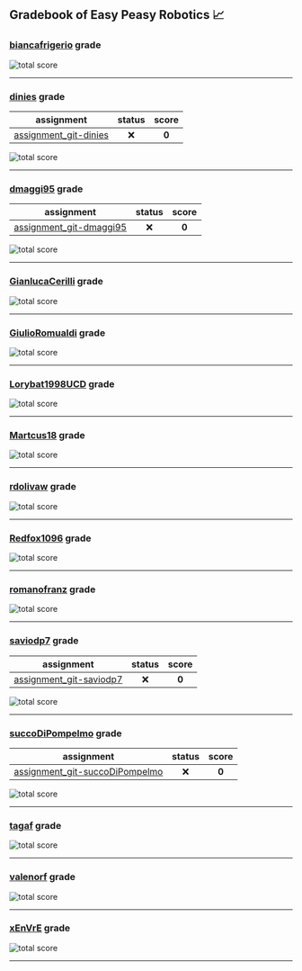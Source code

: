 ## Gradebook of Easy Peasy Robotics :chart_with_upwards_trend:

### [**biancafrigerio**](https://github.com/biancafrigerio) grade

![total score](https://img.shields.io/badge/total_score-0-orange.svg?style=flat-square)

---


### [**dinies**](https://github.com/dinies) grade

| assignment | status | score |
|    :--:    |  :--:  | :--:  |
| [assignment_git-dinies](https://github.com/easy-peasy-robotics/assignment_git-dinies) | :x: | **0** |

![total score](https://img.shields.io/badge/total_score-0-orange.svg?style=flat-square)

---


### [**dmaggi95**](https://github.com/dmaggi95) grade

| assignment | status | score |
|    :--:    |  :--:  | :--:  |
| [assignment_git-dmaggi95](https://github.com/easy-peasy-robotics/assignment_git-dmaggi95) | :x: | **0** |

![total score](https://img.shields.io/badge/total_score-0-orange.svg?style=flat-square)

---


### [**GianlucaCerilli**](https://github.com/GianlucaCerilli) grade

![total score](https://img.shields.io/badge/total_score-0-orange.svg?style=flat-square)

---


### [**GiulioRomualdi**](https://github.com/GiulioRomualdi) grade

![total score](https://img.shields.io/badge/total_score-0-orange.svg?style=flat-square)

---


### [**Lorybat1998UCD**](https://github.com/Lorybat1998UCD) grade

![total score](https://img.shields.io/badge/total_score-0-orange.svg?style=flat-square)

---


### [**Martcus18**](https://github.com/Martcus18) grade

![total score](https://img.shields.io/badge/total_score-0-orange.svg?style=flat-square)

---


### [**rdolivaw**](https://github.com/rdolivaw) grade

![total score](https://img.shields.io/badge/total_score-0-orange.svg?style=flat-square)

---


### [**Redfox1096**](https://github.com/Redfox1096) grade

![total score](https://img.shields.io/badge/total_score-0-orange.svg?style=flat-square)

---


### [**romanofranz**](https://github.com/romanofranz) grade

![total score](https://img.shields.io/badge/total_score-0-orange.svg?style=flat-square)

---


### [**saviodp7**](https://github.com/saviodp7) grade

| assignment | status | score |
|    :--:    |  :--:  | :--:  |
| [assignment_git-saviodp7](https://github.com/easy-peasy-robotics/assignment_git-saviodp7) | :x: | **0** |

![total score](https://img.shields.io/badge/total_score-0-orange.svg?style=flat-square)

---


### [**succoDiPompelmo**](https://github.com/succoDiPompelmo) grade

| assignment | status | score |
|    :--:    |  :--:  | :--:  |
| [assignment_git-succoDiPompelmo](https://github.com/easy-peasy-robotics/assignment_git-succoDiPompelmo) | :x: | **0** |

![total score](https://img.shields.io/badge/total_score-0-orange.svg?style=flat-square)

---


### [**tagaf**](https://github.com/tagaf) grade

![total score](https://img.shields.io/badge/total_score-0-orange.svg?style=flat-square)

---


### [**valenorf**](https://github.com/valenorf) grade

![total score](https://img.shields.io/badge/total_score-0-orange.svg?style=flat-square)

---


### [**xEnVrE**](https://github.com/xEnVrE) grade

![total score](https://img.shields.io/badge/total_score-0-orange.svg?style=flat-square)

---

